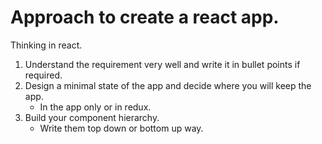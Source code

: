 # Approach to create a react app.

Thinking in react.

1. Understand the requirement very well and write it in bullet points if required.
2. Design a minimal state of the app and decide where you will keep the app.
    * In the app only or in redux.
3. Build your component hierarchy.
    * Write them top down or bottom up way.
    

